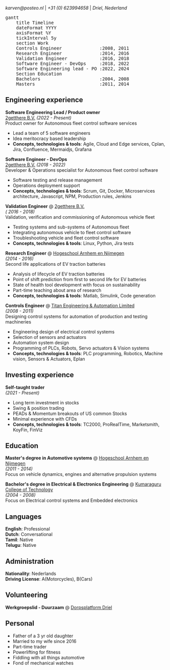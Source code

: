 _karven@posteo.nl_ | _+31 (0) 623994658_ | _Driel, Nederland_

<pre class="mermaid">
gantt
    title Timeline
    dateFormat YYYY
    axisFormat %Y
    tickInterval 5y
    section Work
    Controls Engineer              :2008, 2011
    Research Engineer              :2014, 2016
    Validation Engineer            :2016, 2018
    Software Engineer - DevOps     :2018, 2022
    Software Engineering lead - PO :2022, 2024
    Section Education
    Bachelors                      :2004, 2008
    Masters                        :2011, 2014
</pre>

## Engineering experience

**Software Engineering Lead / Product owner**  <br>
[2getthere B.V.](https://www.2getthere.eu//) _(2022 - Present)_ <br>
Product owner for Autonomous fleet control software services
- Lead a team of 5 software engineers
- Idea meritocracy based leadership
- **Concepts, technologies & tools**: Agile, Cloud and Edge services, Cplan, Jira, Confluence, Mermaidjs, Grafana

**Software Engineer - DevOps** <br>
[2getthere B.V.](https://www.2getthere.eu//) _(2018 - 2022)_ <br>
Developer & Operations specialist for Autonomous fleet control software
- Software testing and release management
- Operations deployment support
- **Concepts, technologies & tools**: Scrum, Git, Docker, Microservices architecture, Javascript, NPM, Production rules, Jenkins

**Validation Engineer** @ [2getthere B.V.](https://www.2getthere.eu//) <br>
_( 2016 - 2018)_ <br>
Validation, verification and commissioning of Autonomous vehicle fleet
- Testing systems and sub-systems of Autonomous fleet
- Integrating autonomous vehicle to fleet control software
- Troubleshooting vehicle and fleet control software
- **Concepts, technologies & tools**: Linux, Python, Jira tests

**Research Engineer** @ [Hogeschool Arnhem en Nijmegen](https://www.han.nl/onderzoek/lectoraten/lectoraat-han-automotive-research/) <br>
_(2014 - 2016)_ <br>
Second life applications of EV traction batteries
- Analysis of lifecycle of EV traction batteries
- Point of shift prediction from first to second life for EV batteries
- State of health tool development with focus on sustainability
- Part-time teaching about area of research
- **Concepts, technologies & tools**: Matlab, Simulink, Code generation

**Controls Engineer** @ [Titan Engineering & Automation Limited](https://www.titanteal.com/) <br>
_(2008 - 2011)_ <br>
Designing control systems for automation of production and testing machineries
- Engineering design of electrical control systems
- Selection of sensors and actuators
- Automation system design
- Programming of PLCs, Robots, Servo actuators & Vision systems
- **Concepts, technologies & tools**: PLC programming, Robotics, Machine vision, Sensors & Actuators, Eplan

## Investing experience

**Self-taught trader** <br>
_(2021 - Present)_ <br>
- Long term investment in stocks
- Swing & position trading 
- PEADs & Momentum breakouts of US common Stocks
- Minimal experience with CFDs
- **Concepts, technologies & tools**: TC2000, ProRealTime, Marketsmith, KoyFin, FinViz

## Education

**Master's degree in Automotive systems** @ [Hogeschool Arnhem en Nijmegen](https://www.han.nl/) <br>
_(2011 - 2014)_ <br>
Focus on vehicle dynamics, engines and alternative propulsion systems

**Bachelor's degree in Electrical & Electronics Engineering** @ [Kumaraguru College of Technology](https://www.kct.ac.in/) <br>
_(2004 - 2008)_ <br>
Focus on Electrical control systems and Embedded electronics

## Languages

**English**: Professional <br>
**Dutch**: Conversational <br>
**Tamil**: Native <br> 
**Telugu**: Native <br>

## Administration

**Nationality**: Nederlands <br>
**Driving License**: A(Motorcycles), B(Cars) <br>

## Volunteering

**Werkgroepslid - Duurzaam** @ [Dorpsplatform Driel](https://www.samendriel.nl/category/duurzaam/)

## Personal 
- Father of a 3 yr old daughter
- Married to my wife since 2016
- Part-time trader
- Powerlifting for fitness
- Fiddling with all things automotive
- Fond of mechanical watches
  
<script type="module">
	import mermaid from 'https://cdn.jsdelivr.net/npm/mermaid@10/dist/mermaid.esm.min.mjs';
	mermaid.initialize({
		startOnLoad: true,
        theme: 'neutral'
	});
</script>


